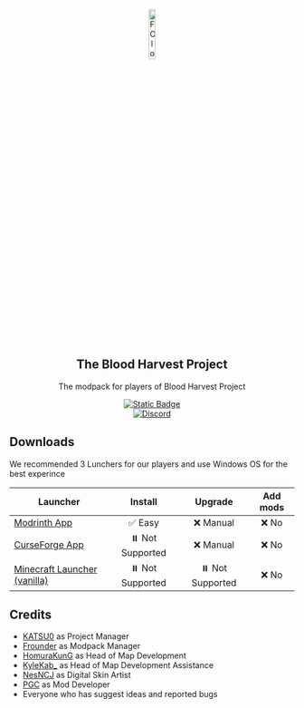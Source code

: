 <div align="center">
  <img src="https://drive.google.com/thumbnail?id=1674sMGIr5hbfKUEMC7FOCQ4lfT2slEmg" alt="FO logo" width="15%" height="15%">

  ## The Blood Harvest Project

  The modpack for players of Blood Harvest Project

[![Static Badge](https://img.shields.io/badge/Read_The_Wiki-black?style=for-the-badge&logo=gitbook&logoSize=auto&color=%232E3136)](https://chameleon-house.gitbook.io/chameleon)
<br>
[![Discord](https://img.shields.io/discord/999995943824936970?style=for-the-badge&logo=discord&logoColor=%23FFFFFF&label=Discord&labelColor=%23000000&color=%235865F2)](https://discord.gg/dKnE4t8MV7)
</div>

## Downloads

We recommended 3 Lunchers for our players and use Windows OS for the best experince

| Launcher                                      |    Install    |     Upgrade     |   Add mods    |
| --------------------------------------------- | :-----------: | :-------------: | :-----------: |
| [Modrinth App](https://modrinth.com/)              |  ✅ Easy  |   ❌ Manual   |  ❌ No  |
| [CurseForge App](https://www.curseforge.com/download/app)                 |  ⏸️ Not Supported  |   ❌ Manual   |  ❌ No  |
| [Minecraft Launcher (vanilla)](https://www.minecraft.net/en-us/download) | ⏸️ Not Supported |  ⏸️ Not Supported  | ❌ No |

## Credits
- [KATSU0](https://www.youtube.com/@KATSU00) as Project Manager
- [Frounder](https://www.youtube.com/@frounder.p2v) as Modpack Manager
- [HomuraKunG](https://www.youtube.com/@homurakun) as Head of Map Development
- [KyleKab_](https://www.youtube.com/channel/UCe_7cOJ34J2VGBC2_GiCHOw) as Head of Map Development Assistance
- [NesNCJ](https://www.youtube.com/channel/UC1VbfMyWCOa8j8zav-rmMaw) as Digital Skin Artist
- [PGC](https://www.youtube.com/@PGCPossibleGoalCreated) as Mod Developer
- Everyone who has suggest ideas and reported bugs
